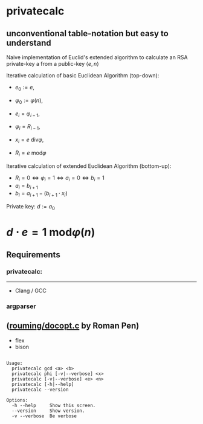 # privatecalc
## unconventional table-notation but easy to understand
Naive implementation of Euclid's extended algorithm to calculate an RSA private-key a from a public-key $\langle e, n\rangle$

Iterative calculation of basic Euclidean Algorithm (top-down):
- $e_0 := e$,
- $\varphi_0 := \varphi(n)$,

- $e_i = \varphi_{i-1}$,
- $\varphi_i = R_{i-1}$,
- $x_i = e~\text{div} \varphi$,
- $R_i = e~\text{mod} \varphi$

Iterative calculation of extended Euclidean Algorithm (bottom-up):
- $R_i = 0 \Leftrightarrow \varphi_i = 1 \Leftrightarrow a_i = 0 \Leftrightarrow b_i = 1$
- $a_i = b_{i+1}$
- $b_i = a_{i+1} - (b_{i+1} \cdot x_i)$

Private key: $d := a_0$

$d \cdot e = 1~\text{mod} \varphi(n)$
===
## Requirements
### privatecalc:
---
- Clang / GCC

### argparser
([rouming/docopt.c] by Roman Pen)
---
- flex
- bison

```

Usage:
  privatecalc gcd <a> <b>
  privatecalc phi [-v|--verbose] <x>
  privatecalc [-v|--verbose] <e> <n>
  privatecalc [-h|--help]
  privatecalc --version

Options:
  -h --help     Show this screen.
  --version     Show version.
  -v --verbose  Be verbose

```

[rouming/docopt.c]:https://github.com/rouming/docopt.c
